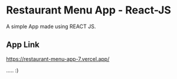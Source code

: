 # Restaurant Menu App - React-JS

A simple App made using REACT JS.

## App Link

https://restaurant-menu-app-7.vercel.app/

..... :)




